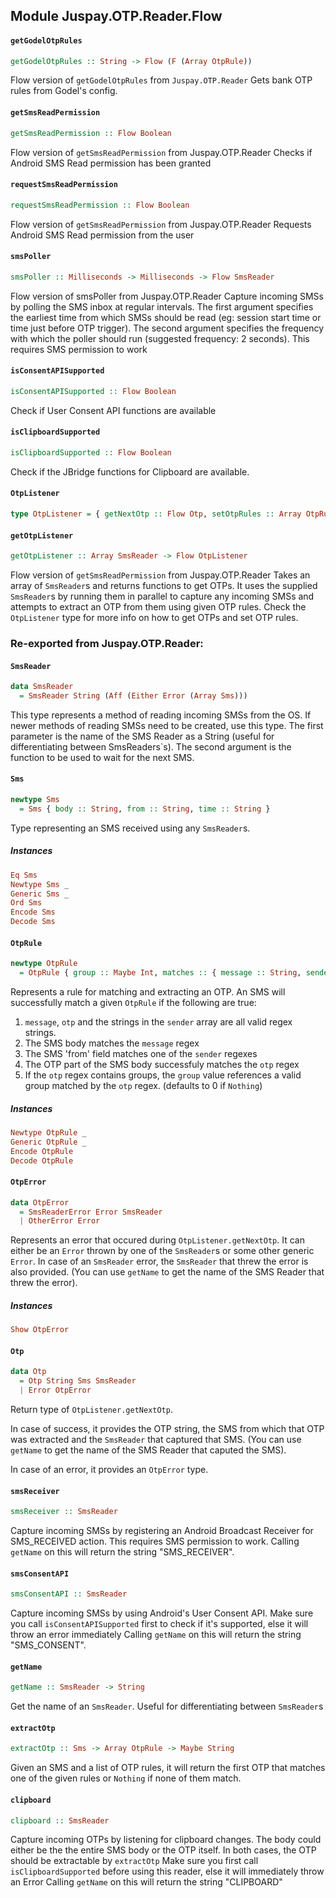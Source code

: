 ## Module Juspay.OTP.Reader.Flow

#### `getGodelOtpRules`

``` purescript
getGodelOtpRules :: String -> Flow (F (Array OtpRule))
```

Flow version of `getGodelOtpRules` from `Juspay.OTP.Reader`
Gets bank OTP rules from Godel's config.

#### `getSmsReadPermission`

``` purescript
getSmsReadPermission :: Flow Boolean
```

Flow version of `getSmsReadPermission` from Juspay.OTP.Reader
Checks if Android SMS Read permission has been granted

#### `requestSmsReadPermission`

``` purescript
requestSmsReadPermission :: Flow Boolean
```

Flow version of `getSmsReadPermission` from Juspay.OTP.Reader
Requests Android SMS Read permission from the user

#### `smsPoller`

``` purescript
smsPoller :: Milliseconds -> Milliseconds -> Flow SmsReader
```

Flow version of smsPoller from Juspay.OTP.Reader
Capture incoming SMSs by polling the SMS inbox at regular intervals. The
first argument specifies the earliest time from which SMSs should be read
(eg: session start time or time just before OTP trigger). The second
argument specifies the frequency with which the poller should run (suggested
frequency: 2 seconds). This requires SMS permission to work

#### `isConsentAPISupported`

``` purescript
isConsentAPISupported :: Flow Boolean
```

Check if User Consent API functions are available

#### `isClipboardSupported`

``` purescript
isClipboardSupported :: Flow Boolean
```

Check if the JBridge functions for Clipboard are available.

#### `OtpListener`

``` purescript
type OtpListener = { getNextOtp :: Flow Otp, setOtpRules :: Array OtpRule -> Flow Unit }
```

#### `getOtpListener`

``` purescript
getOtpListener :: Array SmsReader -> Flow OtpListener
```

Flow version of `getSmsReadPermission` from Juspay.OTP.Reader
Takes an array of `SmsReader`s and returns functions to get OTPs. It uses the
supplied `SmsReader`s  by running them in parallel to capture any incoming
SMSs and attempts to extract an OTP from them using given OTP rules. Check
the `OtpListener` type for more info on how to get OTPs and set OTP rules.


### Re-exported from Juspay.OTP.Reader:

#### `SmsReader`

``` purescript
data SmsReader
  = SmsReader String (Aff (Either Error (Array Sms)))
```

This type represents a method of reading incoming SMSs from the OS. If newer
methods of reading SMSs need to be created, use this type.
The first parameter is the name of the SMS Reader as a String (useful for
differentiating between SmsReaders`s). The second argument is the function
to be used to wait for the next SMS.

#### `Sms`

``` purescript
newtype Sms
  = Sms { body :: String, from :: String, time :: String }
```

Type representing an SMS received using any `SmsReader`s.

##### Instances
``` purescript
Eq Sms
Newtype Sms _
Generic Sms _
Ord Sms
Encode Sms
Decode Sms
```

#### `OtpRule`

``` purescript
newtype OtpRule
  = OtpRule { group :: Maybe Int, matches :: { message :: String, sender :: Array String }, otp :: String }
```

Represents a rule for matching and extracting an OTP. An SMS will
successfully match a given `OtpRule` if the following are true:
 1. `message`, `otp` and the strings in the `sender` array are all
   valid regex strings.
 2. The SMS body matches the `message` regex
 3. The SMS 'from' field matches one of the `sender` regexes
 4. The OTP part of the SMS body successfuly matches the `otp` regex
 5. If the `otp` regex contains groups, the `group` value references
   a valid group matched by the `otp` regex. (defaults to 0 if `Nothing`)

##### Instances
``` purescript
Newtype OtpRule _
Generic OtpRule _
Encode OtpRule
Decode OtpRule
```

#### `OtpError`

``` purescript
data OtpError
  = SmsReaderError Error SmsReader
  | OtherError Error
```

Represents an error that occured during `OtpListener.getNextOtp`. It can
either be an `Error` thrown by one of the `SmsReader`s or some other generic
`Error`. In case of an `SmsReader` error, the `SmsReader` that threw the
error is also provided. (You can use `getName` to get the name of the SMS
Reader that threw the error).

##### Instances
``` purescript
Show OtpError
```

#### `Otp`

``` purescript
data Otp
  = Otp String Sms SmsReader
  | Error OtpError
```

Return type of `OtpListener.getNextOtp`.

In case of success, it provides the OTP string, the SMS from which that OTP
was extracted and the `SmsReader` that captured that SMS. (You can use
`getName` to get the name of the SMS Reader that caputed the SMS).

In case of an error, it provides an `OtpError` type.

#### `smsReceiver`

``` purescript
smsReceiver :: SmsReader
```

Capture incoming SMSs by registering an Android Broadcast Receiver for
SMS_RECEIVED action. This requires SMS permission to work.
Calling `getName` on this will return the string "SMS_RECEIVER".

#### `smsConsentAPI`

``` purescript
smsConsentAPI :: SmsReader
```

Capture incoming SMSs by using Android's User Consent API.
Make sure you call `isConsentAPISupported` first to check if it's supported,
else it will throw an error immediately
Calling `getName` on this will return the string "SMS_CONSENT".

#### `getName`

``` purescript
getName :: SmsReader -> String
```

Get the name of an `SmsReader`. Useful for differentiating between `SmsReader`s

#### `extractOtp`

``` purescript
extractOtp :: Sms -> Array OtpRule -> Maybe String
```

Given an SMS and a list of OTP rules, it will return the first OTP
that matches one of the given rules or `Nothing` if none of them match.

#### `clipboard`

``` purescript
clipboard :: SmsReader
```

Capture incoming OTPs by listening for clipboard changes. The body could
either be the the entire SMS body or the OTP itself. In both cases, the OTP
should be extractable by `extractOtp`
Make sure you first call `isClipboardSupported` before using this reader,
else it will immediately throw an Error
Calling `getName` on this will return the string "CLIPBOARD"

